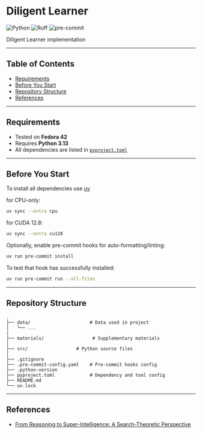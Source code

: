 # Diligent Learner

![Python](https://img.shields.io/badge/python-3.13-blue.svg) ![Ruff](https://img.shields.io/badge/style-ruff-%23cc66cc.svg?logo=ruff&logoColor=white) ![pre-commit](https://img.shields.io/badge/pre--commit-enabled-brightgreen.svg)

Diligent Learner implementation

---

## Table of Contents

- [Requirements](#requirements)
- [Before You Start](#before-you-start)
- [Repository Structure](#repository-structure)
- [References](#references)

---

## Requirements

- Tested on **Fedora 42**
- Requires **Python 3.13**
- All dependencies are listed in [`pyproject.toml`](./pyproject.toml)

---

## Before You Start

To install all dependencies use [uv](https://docs.astral.sh/uv/)

for CPU-only:

```bash
uv sync --extra cpu
```

for CUDA 12.8:

```bash
uv sync --extra cu128
```

Optionally, enable pre-commit hooks for auto-formatting/linting:

```bash
uv run pre-commit install
```

To test that hook has successfully installed:

```bash
uv run pre-commit run --all-files
```

---

## Repository Structure

```text
.
├── data/                      # Data used in project
│   └── ...
|
├── materials/                  # Supplementary materials
│
├── src/                  # Python source files
│
├── .gitignore
├── .pre-commit-config.yaml    # Pre-commit hooks config
├── .python-version
├── pyproject.toml             # Dependency and tool config
├── README.md
└── uv.lock
```

---

## References

- [From Reasoning to Super-Intelligence: A Search-Theoretic Perspective](https://arxiv.org/abs/2507.15865)
